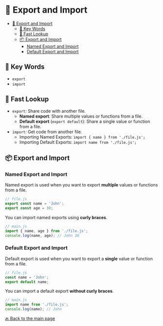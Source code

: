 # 🔁 Export and Import

- [🔁 Export and Import](#-export-and-import)
  - [🔑 Key Words](#-key-words)
  - [👀 Fast Lookup](#-fast-lookup)
  - [📦 Export and Import](#-export-and-import-1)
    - [Named Export and Import](#named-export-and-import)
    - [Default Export and Import](#default-export-and-import)

## 🔑 Key Words

- `export`
- `import`

## 👀 Fast Lookup

- `export`: Share code with another file.
  - **Named export**: Share multiple values or functions from a file.
  - **Default export** (`export default`): Share a single value or function from a file.
- `import`: Get code from another file.
  - Importing Named Exports: `import { name } from './file.js';`
  - Importing Default Exports: `import name from './file.js';`

## 📦 Export and Import

### Named Export and Import

Named export is used when you want to export **multiple** values or functions from a file.

```javascript
// file.js
export const name = 'John';
export const age = 30;
```

You can import named exports using **curly braces**.

```javascript
// main.js
import { name, age } from './file.js';
console.log(name, age); // John 30
```

### Default Export and Import

Default export is used when you want to export a **single** value or function from a file.

```javascript
// file.js
const name = 'John';
export default name;
```

You can import a default export **without curly braces**.

```javascript
// main.js
import name from './file.js';
console.log(name); // John
```

[🔙 Back to the main page](./README.md)
